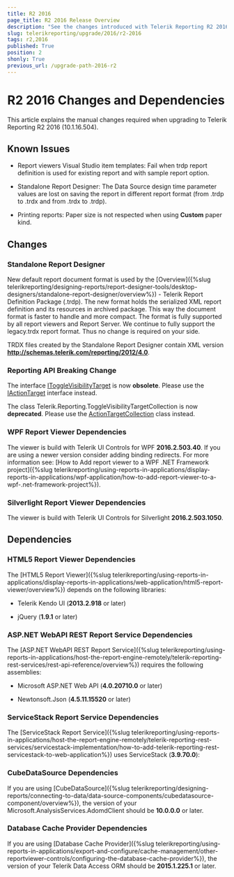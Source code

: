 ```yaml
---
title: R2 2016
page_title: R2 2016 Release Overview 
description: "See the changes introduced with Telerik Reporting R2 2016 that should be considered before upgrading, and the 3rd party products & packages this version depends on."
slug: telerikreporting/upgrade/2016/r2-2016
tags: r2,2016
published: True
position: 2
shonly: True
previous_url: /upgrade-path-2016-r2
---
```


# R2 2016 Changes and Dependencies

This article explains the manual changes required when upgrading to Telerik Reporting R2 2016 (10.1.16.504).

## Known Issues

* Report viewers Visual Studio item templates: Fail when trdp report definition is used for existing report and with sample report option. 

* Standalone Report Designer: The Data Source design time parameter values are lost on saving the report in different report format (from .trdp to .trdx and from .trdx to .trdp). 

* Printing reports: Paper size is not respected when using __Custom__ paper kind. 

## Changes

### Standalone Report Designer

New default report document format is used by the [Overview]({%slug telerikreporting/designing-reports/report-designer-tools/desktop-designers/standalone-report-designer/overview%}) - Telerik Report Definition Package (.trdp). The new format holds the serialized XML report definition and its resources in archived package. This way the document format is faster to handle and more compact. The format is fully supported by all report viewers and Report Server. We continue to fully support the legacy.trdx report format. Thus no change is required on your side. 

TRDX files created by the Standalone Report Designer contain XML version __http://schemas.telerik.com/reporting/2012/4.0__. 

### Reporting API Breaking Change

The interface [IToggleVisibilityTarget](/reporting/api/Telerik.Reporting.IToggleVisibilityTarget) is now __obsolete__. Please use the [IActionTarget](/reporting/api/Telerik.Reporting.IActionTarget) interface instead. 

The class Telerik.Reporting.ToggleVisibilityTargetCollection is now __deprecated__. Please use the [ActionTargetCollection](/reporting/api/Telerik.Reporting.ActionTargetCollection) class instead. 

### WPF Report Viewer Dependencies

The viewer is build with Telerik UI Controls for WPF __2016.2.503.40__. If you are using a newer version consider adding binding redirects. For more information see: [How to Add report viewer to a WPF .NET Framework project]({%slug telerikreporting/using-reports-in-applications/display-reports-in-applications/wpf-application/how-to-add-report-viewer-to-a-wpf-.net-framework-project%}).

### Silverlight Report Viewer Dependencies

The viewer is build with Telerik UI Controls for Silverlight __2016.2.503.1050__. 

## Dependencies

### HTML5 Report Viewer Dependencies

The [HTML5 Report Viewer]({%slug telerikreporting/using-reports-in-applications/display-reports-in-applications/web-application/html5-report-viewer/overview%}) depends on the following libraries: 

* Telerik Kendo UI (__2013.2.918__ or later) 

* jQuery (__1.9.1__ or later) 

### ASP.NET WebAPI REST Report Service Dependencies

The [ASP.NET WebAPI REST Report Service]({%slug telerikreporting/using-reports-in-applications/host-the-report-engine-remotely/telerik-reporting-rest-services/rest-api-reference/overview%}) requires the following assemblies: 

* Microsoft ASP.NET Web API (__4.0.20710.0__ or later) 

* Newtonsoft.Json (__4.5.11.15520__ or later) 

### ServiceStack Report Service Dependencies

The [ServiceStack Report Service]({%slug telerikreporting/using-reports-in-applications/host-the-report-engine-remotely/telerik-reporting-rest-services/servicestack-implementation/how-to-add-telerik-reporting-rest-servicestack-to-web-application%}) uses ServiceStack (__3.9.70.0__): 

### CubeDataSource Dependencies

If you are using [CubeDataSource]({%slug telerikreporting/designing-reports/connecting-to-data/data-source-components/cubedatasource-component/overview%}), the version of your Microsoft.AnalysisServices.AdomdClient should be __10.0.0.0__ or later. 

### Database Cache Provider Dependencies

If you are using [Database Cache Provider]({%slug telerikreporting/using-reports-in-applications/export-and-configure/cache-management/other-reportviewer-controls/configuring-the-database-cache-provider%}), the version of your Telerik Data Access ORM should be __2015.1.225.1__ or later. 
